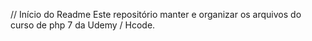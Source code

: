 // Início do Readme
Este repositório manter e organizar os arquivos do curso de php 7 da Udemy / Hcode.
